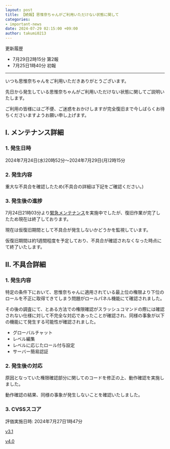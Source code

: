 ```yaml
---
layout: post
title: 【続報】思惟奈ちゃんがご利用いただけない状態に関して
categories:
- important-news
date: 2024-07-29 02:15:00 +09:00
author: takumi0213
---
```

更新履歴

- 7月29日2時15分 第2報
- 7月25日1時40分 初報

---

いつも思惟奈ちゃんをご利用いただきありがとうございます。

先日から発生している思惟奈ちゃんがご利用いただけない状態に関してご説明いたします。

ご利用の皆様にはご不便、ご迷惑をおかけしますが完全復旧まで今しばらくお待ちくださいますようお願い申し上げます。

## I. メンテナンス詳細

### 1. 発生日時

2024年7月24日(水)20時52分～2024年7月29日(月)2時15分

### 2. 発生内容

重大な不具合を確認したため(不具合の詳細は下記をご確認ください。)

### 3. 発生後の進捗

7月24日21時03分より<a href="https://status.sina-chan.com/clyzsp3rq842853hyn3bz7pah2b" class="a-orange">緊急メンテナンス</a>を実施中でしたが、復旧作業が完了したため現在は終了しております。

現在は仮復旧期間として不具合が発生しないかどうかを監視しています。

仮復旧期間は約1週間程度を予定しており、不具合が確認されなくなった時点にて終了いたします。

## II. 不具合詳細

### 1. 発生内容

特定の条件下において、思惟奈ちゃんに適用されている最上位の権限より下位のロールを不正に取得てきてしまう問題がロールパネル機能にて確認されました。

その後の調査にて、とある方法での権限確認がスラッシュコマンドの際には確認されない仕様に対して不完全な対応であったことが確認され、同様の事象が以下の機能にて発生する可能性が確認されました。

- グローバルチャット
- レベル編集
- レベルに応じたロール付与設定
- サーバー簡易認証

### 2. 発生後の対応

原因となっていた権限確認部分に関してのコードを修正の上、動作確認を実施しました。

動作確認の結果、同様の事象が発生しないことを確認いたしました。

### 3. CVSSスコア

評価実施日時: 2024年7月27日1時47分

<a href="https://jvndb.jvn.jp/cvss/ja/v31.html#CVSS:3.1/AV:N/AC:L/PR:N/UI:R/S:U/C:H/I:H/A:H/E:P/RL:T/RC:C" class="a-orange">v3.1</a>

<a href="https://jvnrss.ise.chuo-u.ac.jp/jtg/cvss/ja/CVSSv4.html#CVSS:4.0/AV:N/AC:L/AT:N/PR:N/UI:A/VC:H/VI:H/VA:H/SC:H/SI:H/SA:H/S:P/AU:Y/R:U/V:D/RE:M/U:Red" class="a-orange">v4.0</a>
